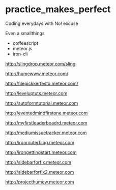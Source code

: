 practice_makes_perfect
======================

Coding everydays with No! excuse

Even a smallthings

- coffeescript
- meteor.js
- iron-cli


http://slingdrop.meteor.com/sling

http://humewww.meteor.com/

http://filepickkertesto.meteor.com/

http://leveluptuts.meteor.com

http://autoformtutorial.meteor.com

http://eventedmindfirstone.meteor.com

http://myfirstleaderboadrd.meteor.com

http://mediumissuetracker.meteor.com

http://ironrouterblog.meteor.com

http://irongettingstart.meteor.com

http://sidebarforfix.meteor.com

http://sidebarforfix2.meteor.com

http://projecthumew.meteor.com
